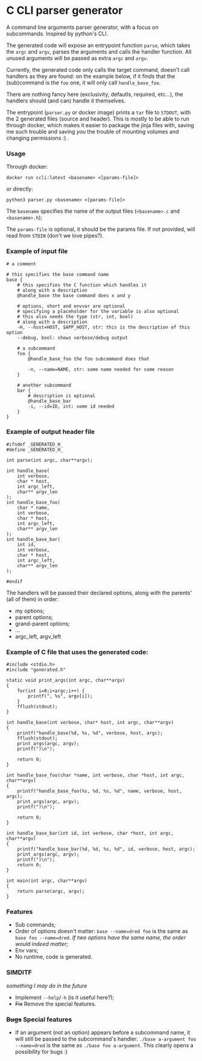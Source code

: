 # C CLI parser generator

A command line arguments parser generator, with a focus on subcommands. Inspired by python's CLI.

The generated code will expose an entrypoint function `parse`, which takes the `argc` and `argv`, parses the arguments and calls the handler function. All unused arguments will be passed as extra `argc` and `argv`.

Currently, the generated code only calls the target command, doesn't call handlers as they are found: on the example below, if it finds that the (sub)command is the `foo` one, it will only call `handle_base_foo`.

There are nothing fancy here (exclusivity, defautls, required, etc...), the handlers should (and can) handle it themselves.

The entrypoint (`parser.py` or docker image) prints a `tar` file to `STDOUT`, with the 2 generated files (source and header). This is mostly to be able to run through docker, which makes it easier to package the jinja files with, saving me such trouble and saving _you_ the trouble of mounting volumes and changing permissions :) .

### Usage

Through docker:

`docker run ccli:latest <basename> <[params-file]>`

or directly:

`python3 parser.py <basename> <[params-file]>`

The `basename` specifies the name of the output files (`<basename>.c` and `<basename>.h`);

The `params-file` is optional, it should be the params file. If not provided, will read from `STDIN` (don't we love pipes?).

### Example of input file

```
# a comment

# this specifies the base command name
base {
    # this specifies the C function which handles it
    # along with a description
    @handle_base the base command does x and y

    # options, short and envvar are optional
    # specifying a placeholder for the variable is also optional
    # this also needs the type (str, int, bool)
    # along with a description
    -H, --host=HOST, $APP_HOST, str: this is the description of this option
    --debug, bool: shows verbose/debug output

    # a subcommand
    foo {
        @handle_base_foo the foo subcommand does that

        -n, --name=NAME, str: some name needed for some reason
    }

    # another subcommand
    bar {
        # description is optional
        @handle_base_bar
        -i, --id=ID, int: some id needed
    }
}
```

### Example of output header file

```
#ifndef _GENERATED_H_
#define _GENERATED_H_

int parse(int argc, char**argv);

int handle_base(
    int verbose,
    char * host,
    int argc_left,
    char** argv_len
);
int handle_base_foo(
    char * name,
    int verbose,
    char * host,
    int argc_left,
    char** argv_len
);
int handle_base_bar(
    int id,
    int verbose,
    char * host,
    int argc_left,
    char** argv_len
);

#endif
```

The handlers will be passed their declared options, along with the parents' (all of them) in order:
- my options;
- parent options;
- grand-parent options;
- ...
- argc_left, argv_left

### Example of C file that uses the generated code:
```
#include <stdio.h>
#include "generated.h"

static void print_args(int argc, char**argv)
{
    for(int i=0;i<argc;i++) {
        printf(", %s", argv[i]);
    }
    fflush(stdout);
}

int handle_base(int verbose, char* host, int argc, char**argv)
{
    printf("handle_base(%d, %s, %d", verbose, host, argc);
    fflush(stdout);
    print_args(argc, argv);
    printf(")\n");

    return 0;
}

int handle_base_foo(char *name, int verbose, char *host, int argc, char**argv)
{
    printf("handle_base_foo(%s, %d, %s, %d", name, verbose, host, argc);
    print_args(argc, argv);
    printf(")\n");

    return 0;
}

int handle_base_bar(int id, int verbose, char *host, int argc, char**argv)
{
    printf("handle_base_bar(%d, %d, %s, %d", id, verbose, host, argc);
    print_args(argc, argv);
    printf(")\n");
    return 0;
}

int main(int argc, char**argv)
{
    return parse(argc, argv);
}
```

### Features

- Sub commands;
- Order of options doesn't matter: `base --name=dred foo` is the same as `base foo --name=dred`. _If two options have the same name, the order would indeed matter_;
- Env vars;
- No runtime, code is generated.

### SIMDITF

_something I may do in the future_

- Implement `--help`/`-h` (is it useful here?);
- ~~Fix~~ Remove the special features.

### ~~Bugs~~ Special features

- If an argument (not an option) appears before a subcommand name, it will still be passed to the subcommand's handler:
`./base a-argument foo --name=dred` is the same as `./base foo a-argument`.
This clearly opens a possibility for bugs :)
